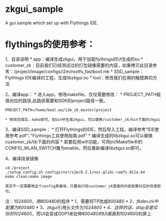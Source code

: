 # zkgui_sample
A gui sample which set up with Flythings IDE.

# flythings的使用参考：

1、目录说明
	* app：编译生成zkgui，用于加载flythings的UI生成的so
	* customer_zk：目前我们已经测试过的打包镜像需要的内容，如果拷贝此目录参考：/project/image/configs/i2m/rootfs_fastboot.mk
	* SSD_sample：Flythings IDE编译的工程，生成libzkgui.so
	* tool：修改我们在用的触摸屏的方法

2、编译app：
	* 进入app，修改makefile，仅仅需要修改：
	* PROJECT_PATH赋值对应的路径,此路径需要和SDK的project路径一致。

	PROJECT_PATH=/home/beal.wu/i2m_i6_master/project
	
	* 修改完成后，make即可，在bin中生成zkgui，可以替换/customer_zk/bin下面的zkgui
	
3、编译SSD_sample：
	* 打开Flythings的IDE，然后导入工程，编译参考”IDE使用参考.pdf“、”Flythings工具使用指南.pdf“
	* 编译生成的libzkgui.so可以替换customer_zk/lib下面的内容
	* 若要启用wifi功能，可将jni/Makefile中的CONFIG_WLAN_SWITCH置为enable，然后重新编译libzkgui.so即可。
	
4、编译烧录镜像

	cd /project
	./setup_config.sh configs/nvr/i2m/8.2.1/nor.glibc-ramfs.011a.64
	make clean;make image
	
	其实不一定需要用这个config来编译，只要自行将customer_zk里面的内容放置对应的目录即可。

注：1024*600，跑800*480的程序
	* 1、需要将TP改成800*480
	* 2、fbdev.ini中配置为800*480
	* 3、zkgui引用头文件为1024*600
	* 4、这样的话，disp会是实际的1024*600，而UI会变成GOP1来拉伸800*480的UI画面到1024*600的屏上
